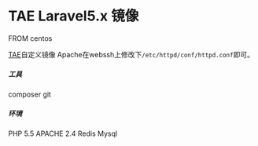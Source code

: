 # TAE Laravel5.x 镜像
FROM centos

[TAE](http://tae.taobao.com/)自定义镜像 Apache在webssh上修改下`/etc/httpd/conf/httpd.conf`即可。

##### 工具
composer
git

##### 环境
PHP 5.5
APACHE 2.4
Redis
Mysql